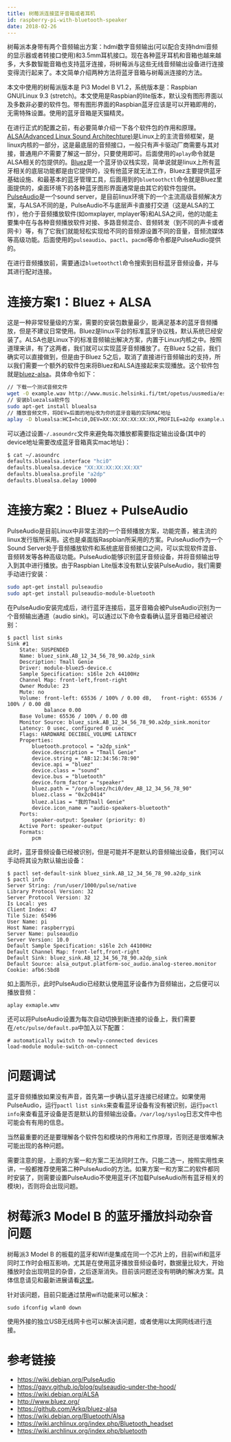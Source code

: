```yaml
---
title: 树莓派连接蓝牙音箱或者耳机
id: raspberry-pi-with-bluetooth-speaker
date: 2018-02-26
---
```


树莓派本身带有两个音频输出方案：hdmi数字音频输出(可以配合支持hdmi音频的显示器或者转接口使用)和3.5mm耳机接口。现在各种蓝牙耳机和音箱也越来越多，大多数智能音箱也支持蓝牙连接，将树莓派与这些无线音频输出设备进行连接变得流行起来了。本文简单介绍两种方法将蓝牙音箱与树莓派连接的方法。

本文中使用的树莓派版本是 Pi3 Model B V1.2，系统版本是：Raspbian GNU/Linux 9.3 (stretch)。本文使用是Raspbian的lite版本，默认没有图形界面以及多数非必要的软件包。带有图形界面的Raspbian蓝牙应该是可以开箱即用的，无需特殊设置。使用的蓝牙音箱是天猫精灵。

在进行正式的配置之前，有必要简单介绍一下各个软件包的作用和原理。[ALSA(Advanced Linux Sound Architechture)](https://en.wikipedia.org/wiki/Advanced_Linux_Sound_Architecture)是Linux上的主流音频框架，是linux内核的一部分，这是最底层的音频接口，一般只有声卡驱动厂商需要与其对接，普通用户不需要了解这一部分，只要使用即可。后面使用的`aplay`命令就是ALSA相关的包提供的。[Bluez](http://www.bluez.org/)是一个蓝牙协议栈实现，简单说就是linux上所有蓝牙相关的底层功能都是由它提供的，没有他蓝牙就无法工作，Bluez主要提供蓝牙基础设施、和最基本的蓝牙管理工具，后面用到的`bluetoothctl`命令就是Bluez里面提供的，桌面环境下的各种蓝牙图形界面通常是由其它的软件包提供。[PulseAudio](https://www.freedesktop.org/wiki/Software/PulseAudio/)是一个sound server，是目前linux环境下的一个主流高级音频解决方案，与ALSA不同的是，PulseAudio不与底层声卡直接打交道（这是ALSA的工作），他介于音频播放软件(如omxplayer, mplayer等)和ALSA之间，他的功能主要集中在与各种音频播放软件对接、多路音频混合、音频转发（到不同的声卡或者网卡）等，有了它我们就能轻松实现给不同的音频源设置不同的音量，音频流媒体等高级功能。后面使用的`pulseaudio`、`pactl`、`pacmd`等命令都是PulseAudio提供的。

在进行音频播放前，需要通过`bluetoothctl`命令搜索到目标蓝牙音频设备，并与其进行配对连接。

# 连接方案1：Bluez + ALSA

这是一种非常轻量级的方案，需要的安装包数量最少，能满足基本的蓝牙音频播放，但是不建议日常使用。Bluez是linux平台的标准蓝牙协议栈，默认系统已经安装了。ALSA也是Linux下的标准音频输出解决方案，内置于Linux内核之中。按照道理来讲，有了这两者，我们就可以实现蓝牙音频播放了。在Bluez 5之前，我们确实可以直接做到，但是由于Bluez 5之后，取消了直接进行音频输出的支持，所以我们需要一个额外的软件包来将Bluez和ALSA连接起来实现播放。这个软件包就是[bluez-alsa](https://github.com/Arkq/bluez-alsa)。具体命令如下：

```sh
// 下载一个测试音频文件
wget -O example.wav http://www.music.helsinki.fi/tmt/opetus/uusmedia/esim/a2002011001-e02-ulaw.wav
// 安装bluezalsa软件包
sudo apt-get install bluealsa
// 播放音频文件，将DEV=后面的地址改为你的蓝牙音箱的实际MAC地址
aplay -D bluealsa:HCI=hci0,DEV=XX:XX:XX:XX:XX:XX,PROFILE=a2dp example.wav
```

可以通过设置`~/.asoundrc`文件来避免每次播放都需要指定输出设备(其中的device地址需要改成蓝牙音箱真实mac地址)：
```sh
$ cat ~/.asoundrc
defaults.bluealsa.interface "hci0"
defaults.bluealsa.device "XX:XX:XX:XX:XX:XX"
defaults.bluealsa.profile "a2dp"
defaults.bluealsa.delay 10000
```

# 连接方案2：Bluez + PulseAudio

PulseAudio是目前Linux中非常主流的一个音频播放方案，功能完善，被主流的linux发行版所采用。这也是桌面版Raspbian所采用的方案。PulseAudio作为一个Sound Server处于音频播放软件和系统底层音频接口之间，可以实现软件混音、音频转发等各种高级功能。PulseAudio能够识别蓝牙音频设备，并将音频输出导入到其中进行播放。由于Raspbian Lite版本没有默认安装PulseAudio，我们需要手动进行安装：

```sh
sudo apt-get install pulseaudio
sudo apt-get install pulseaudio-module-bluetooth
```

在PulseAudio安装完成后，进行蓝牙连接后，蓝牙音箱会被PulseAudio识别为一个音频输出通道（audio sink)。可以通过以下命令查看确认蓝牙音箱已经被识别：

```
$ pactl list sinks
Sink #1
	State: SUSPENDED
	Name: bluez_sink.AB_12_34_56_78_90.a2dp_sink
	Description: Tmall Genie
	Driver: module-bluez5-device.c
	Sample Specification: s16le 2ch 44100Hz
	Channel Map: front-left,front-right
	Owner Module: 23
	Mute: no
	Volume: front-left: 65536 / 100% / 0.00 dB,   front-right: 65536 / 100% / 0.00 dB
	        balance 0.00
	Base Volume: 65536 / 100% / 0.00 dB
	Monitor Source: bluez_sink.AB_12_34_56_78_90.a2dp_sink.monitor
	Latency: 0 usec, configured 0 usec
	Flags: HARDWARE DECIBEL_VOLUME LATENCY
	Properties:
		bluetooth.protocol = "a2dp_sink"
		device.description = "Tmall Genie"
		device.string = "AB:12:34:56:78:90"
		device.api = "bluez"
		device.class = "sound"
		device.bus = "bluetooth"
		device.form_factor = "speaker"
		bluez.path = "/org/bluez/hci0/dev_AB_12_34_56_78_90"
		bluez.class = "0x2c0414"
		bluez.alias = "我的Tmall Genie"
		device.icon_name = "audio-speakers-bluetooth"
	Ports:
		speaker-output: Speaker (priority: 0)
	Active Port: speaker-output
	Formats:
		pcm
```

此时，蓝牙音频设备已经被识别，但是可能并不是默认的音频输出设备，我们可以手动将其设为默认输出设备：

```
$ pactl set-default-sink bluez_sink.AB_12_34_56_78_90.a2dp_sink
$ pactl info
Server String: /run/user/1000/pulse/native
Library Protocol Version: 32
Server Protocol Version: 32
Is Local: yes
Client Index: 47
Tile Size: 65496
User Name: pi
Host Name: raspberrypi
Server Name: pulseaudio
Server Version: 10.0
Default Sample Specification: s16le 2ch 44100Hz
Default Channel Map: front-left,front-right
Default Sink: bluez_sink.AB_12_34_56_78_90.a2dp_sink
Default Source: alsa_output.platform-soc_audio.analog-stereo.monitor
Cookie: afb6:5bd8
```

如上面所示，此时PulseAudio已经默认使用蓝牙设备作为音频输出，之后便可以播放音频：

```
aplay exmaple.wmv
```

还可以将PulseAudio设置为每次自动切换到新连接的设备上，我们需要在`/etc/pulse/default.pa`中加入以下配置：

```
# automatically switch to newly-connected devices
load-module module-switch-on-connect
```

# 问题调试

蓝牙音频播放如果没有声音，首先第一步确认蓝牙连接已经建立。如果使用PulseAudio，运行`pactl list sinks`来查看蓝牙设备有没有被识别，运行`pactl info`来查看蓝牙设备是否是默认的音频输出设备。`/var/log/syslog`日志文件中也可能会有有用的信息。

当然最重要的还是要理解各个软件包和模块的作用和工作原理，否则还是很难解决可能出现的各种问题。

需要注意的是，上面的方案一和方案二无法同时工作。只能二选一，按照实用性来讲，一般都推荐使用第二种PulseAudio的方法。如果方案一和方案二的软件都同时安装了，则需要设置PulseAudio不使用蓝牙(不加载PulseAudio所有蓝牙相关的模块)，否则将会出现问题。

# 树莓派3 Model B 的蓝牙播放抖动杂音问题

树莓派3 Model B 的板载的蓝牙和Wifi是集成在同一个芯片上的，目前wifi和蓝牙同时工作时会相互影响，尤其是在使用蓝牙播放音频设备时，数据量比较大，开始播放时会出现明显的杂音，之后逐渐消失。目前该问题还没有明确的解决方案。具体信息请见和最新进展请看[这里](https://github.com/raspberrypi/linux/issues/1402)。

针对该问题，目前只能通过禁用wifi功能来可以解决：
```
sudo ifconfig wlan0 down
```
使用外接的独立USB无线网卡也可以解决该问题，或者使用以太网网线进行连接。

# 参考链接

* https://wiki.debian.org/PulseAudio
* https://gavv.github.io/blog/pulseaudio-under-the-hood/
* https://wiki.debian.org/ALSA
* http://www.bluez.org/
* https://github.com/Arkq/bluez-alsa
* https://wiki.debian.org/Bluetooth/Alsa
* https://wiki.archlinux.org/index.php/Bluetooth_headset
* https://wiki.archlinux.org/index.php/bluetooth
